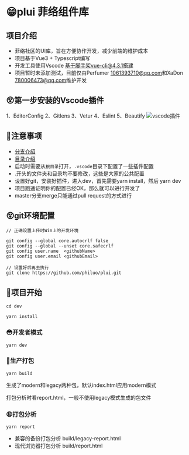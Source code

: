 # 😁plui 菲络组件库

## 项目介绍
- 菲络社区的UI库，旨在方便协作开发，减少前端的维护成本
- 项目基于Vue3 + Typescript编写
- 开发工具使用Vscode 基于脚手架vue-cli@4.3.1搭建
- 项目暂时未添加测试，目前仅由Perfumer <1061393710@qq.com>和XaDon <780006473@qq.com>维护开发

## 😵第一步安装的Vscode插件
1、EditorConfig 2、Gitlens 3、Vetur 4、Eslint 5、Beautify
![vscode插件](http://image.plog.top/git-brand/vscode-plugin1.png?imageView2/0/format/webp/q/75)
## 👀注意事项
- [分支介绍](./BRANCH.md)
- [目录介绍](./CATALOG.md)
- 启动时需要从`根目录`打开，`.vscode`目录下配置了一些插件配置
- .开头的文件夹和目录均不要修改，这些是大家的公共配置
- 设置好git，安装好插件，进入dev，首先需要yarn install，然后 yarn dev
- 项目跑通证明你的配置已经OK，那么就可以进行开发了
- master分支merge只能通过pull request的方式进行

## 😵git环境配置
```
// 正确设置上传时Win上的开发环境

git config --global core.autocrlf false
git config --global --unset core.safecrlf
git config user.name  <githubName>
git config user.email <githubEmail>

// 设置好后再去执行
git clone https://github.com/philuo/plui.git
```
## 🤪项目开始
```
cd dev

yarn install
```

### 😳开发者模式
```
yarn dev
```

### 😬生产打包
```
yarn build
```
生成了modern和legacy两种包，默认index.html应用modern模式

打包分析时看report.html，一般不使用legacy模式生成的包文件
### 😩打包分析
```
yarn report
```
- 兼容的备份打包分析
build/legacy-report.html
- 现代浏览器打包分析
build/report.html